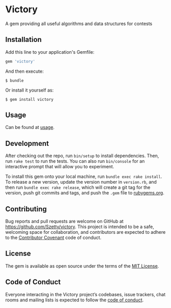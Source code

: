 # Victory

A gem providing all useful algorithms and data structures for contests

## Installation

Add this line to your application's Gemfile:

```ruby
gem 'victory'
```

And then execute:

    $ bundle

Or install it yourself as:

    $ gem install victory

## Usage

Can be found at [usage](https://github.com/Szetty/victory/blob/master/USAGE.md).

## Development

After checking out the repo, run `bin/setup` to install dependencies. Then, run `rake test` to run the tests. You can also run `bin/console` for an interactive prompt that will allow you to experiment.

To install this gem onto your local machine, run `bundle exec rake install`. To release a new version, update the version number in `version.rb`, and then run `bundle exec rake release`, which will create a git tag for the version, push git commits and tags, and push the `.gem` file to [rubygems.org](https://rubygems.org).

## Contributing

Bug reports and pull requests are welcome on GitHub at https://github.com/Szetty/victory. This project is intended to be a safe, welcoming space for collaboration, and contributors are expected to adhere to the [Contributor Covenant](http://contributor-covenant.org) code of conduct.

## License

The gem is available as open source under the terms of the [MIT License](https://opensource.org/licenses/MIT).

## Code of Conduct

Everyone interacting in the Victory project’s codebases, issue trackers, chat rooms and mailing lists is expected to follow the [code of conduct](https://github.com/Szetty/victory/blob/master/CODE_OF_CONDUCT.md).
